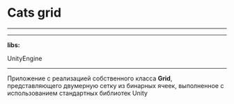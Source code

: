 # Cats grid
____
____
__libs:__

UnityEngine
____
Приложение с реализацией собственного класса __Grid__, представляющего двумерную сетку из бинарных ячеек, выполненное с использованием стандартных библиотек Unity
